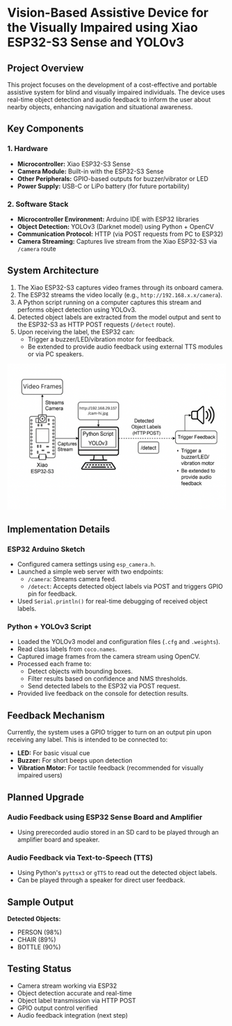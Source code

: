 # Vision-Based Assistive Device for the Visually Impaired using Xiao ESP32-S3 Sense and YOLOv3

## Project Overview
This project focuses on the development of a cost-effective and portable assistive system for blind and visually impaired individuals. The device uses real-time object detection and audio feedback to inform the user about nearby objects, enhancing navigation and situational awareness.

## Key Components

### 1. Hardware
- **Microcontroller:** Xiao ESP32-S3 Sense
- **Camera Module:** Built-in with the ESP32-S3 Sense
- **Other Peripherals:** GPIO-based outputs for buzzer/vibrator or LED
- **Power Supply:** USB-C or LiPo battery (for future portability)

### 2. Software Stack
- **Microcontroller Environment:** Arduino IDE with ESP32 libraries
- **Object Detection:** YOLOv3 (Darknet model) using Python + OpenCV
- **Communication Protocol:** HTTP (via POST requests from PC to ESP32)
- **Camera Streaming:** Captures live stream from the Xiao ESP32-S3 via `/camera` route

## System Architecture
1. The Xiao ESP32-S3 captures video frames through its onboard camera.
2. The ESP32 streams the video locally (e.g., `http://192.168.x.x/camera`).
3. A Python script running on a computer captures this stream and performs object detection using YOLOv3.
4. Detected object labels are extracted from the model output and sent to the ESP32-S3 as HTTP POST requests (`/detect` route).
5. Upon receiving the label, the ESP32 can:
   - Trigger a buzzer/LED/vibration motor for feedback.
   - Be extended to provide audio feedback using external TTS modules or via PC speakers.

![Architecture](documentation/architecture.png)


## Implementation Details

### ESP32 Arduino Sketch
- Configured camera settings using `esp_camera.h`.
- Launched a simple web server with two endpoints:
  - `/camera`: Streams camera feed.
  - `/detect`: Accepts detected object labels via POST and triggers GPIO pin for feedback.
- Used `Serial.println()` for real-time debugging of received object labels.

### Python + YOLOv3 Script
- Loaded the YOLOv3 model and configuration files (`.cfg` and `.weights`).
- Read class labels from `coco.names`.
- Captured image frames from the camera stream using OpenCV.
- Processed each frame to:
  - Detect objects with bounding boxes.
  - Filter results based on confidence and NMS thresholds.
  - Send detected labels to the ESP32 via POST request.
- Provided live feedback on the console for detection results.

## Feedback Mechanism
Currently, the system uses a GPIO trigger to turn on an output pin upon receiving any label. This is intended to be connected to:
- **LED:** For basic visual cue
- **Buzzer:** For short beeps upon detection
- **Vibration Motor:** For tactile feedback (recommended for visually impaired users)

## Planned Upgrade

### Audio Feedback using ESP32 Sense Board and Amplifier
- Using prerecorded audio stored in an SD card to be played through an amplifier board and speaker.

### Audio Feedback via Text-to-Speech (TTS)
- Using Python's `pyttsx3` or `gTTS` to read out the detected object labels.
- Can be played through a speaker for direct user feedback.

## Sample Output
**Detected Objects:**
- PERSON (98%)
- CHAIR (89%)
- BOTTLE (90%)

## Testing Status
- Camera stream working via ESP32
- Object detection accurate and real-time
- Object label transmission via HTTP POST
- GPIO output control verified
- Audio feedback integration (next step)
